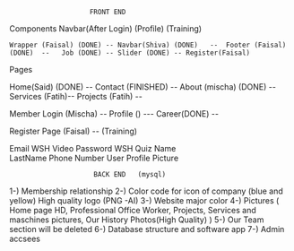 


                        FRONT END

   Components
                                Navbar(After Login)  (Profile) (Training)

    Wrapper (Faisal) (DONE) -- Navbar(Shiva) (DONE)   --  Footer (Faisal) (DONE)  --   Job (DONE) -- Slider (DONE) -- Register(Faisal)


   Pages 

   Home(Said) (DONE)  -- Contact (FINISHED)  -- About (mischa) (DONE) --  Services (Fatih)--  Projects (Fatih)  --   

   Member Login (Mischa)   --   Profile ()  ---  Career(DONE)   --

   Register Page (Faisal) -- (Training)   


   Email                   WSH Video
   Password                WSH Quiz
   Name                     
   LastName
   Phone Number
   User Profile Picture

                         BACK END   (mysql)


1-) Membership relationship
2-) Color code for icon of company (blue and yellow) High quality logo (PNG -AI)
3-) Website major color
4-) Pictures ( Home page HD, Professional Office Worker, Projects, Services and maschines pictures, Our History Photos(High Quality) )
5-) Our Team section will be deleted 
6-) Database structure and software app
7-) Admin accsees 

